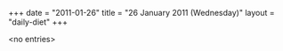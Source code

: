 +++
date = "2011-01-26"
title = "26 January 2011 (Wednesday)"
layout = "daily-diet"
+++


\<no entries\>